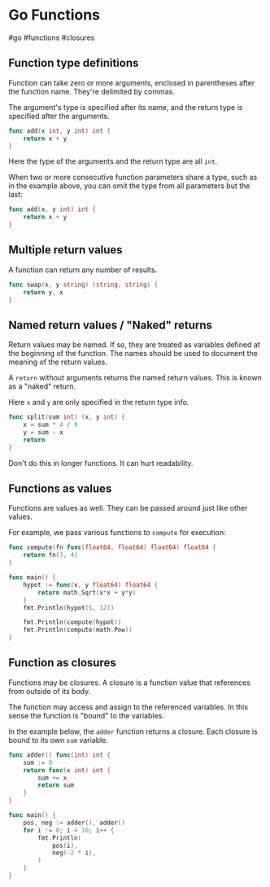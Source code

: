 # Go Functions
#go #functions #closures

## Function type definitions

Function can take zero or more arguments,
enclosed in parentheses after the function name.
They're delimited by commas.

The argument's type is specified after its name,
and the return type is specified after the arguments.
```go
func add(x int, y int) int {
	return x + y
}
```
Here the type of the arguments and the return type are all `int`.

When two or more consecutive function parameters share a type,
such as in the example above,
you can omit the type from all parameters but the last:
```go
func add(x, y int) int {
	return x + y
}
```

## Multiple return values

A function can return any number of results.
```go
func swap(x, y string) (string, string) {
	return y, x
}
```

## Named return values / "Naked" returns

Return values may be named.
If so, they are treated as variables defined at the beginning of the function.
The names should be used to document the meaning of the return values.

A `return` without arguments returns the named return values.
This is known as a "naked" return.

Here `x` and `y` are only specified in the return type info.
```go
func split(sum int) (x, y int) {
	x = sum * 4 / 9
	y = sum - x
	return
}
```
Don't do this in longer functions. It can hurt readability.

## Functions as values

Functions are values as well. They can be passed around just like other values.

For example, we pass various functions to `compute` for execution:
```go
func compute(fn func(float64, float64) float64) float64 {
	return fn(3, 4)
}

func main() {
	hypot := func(x, y float64) float64 {
		return math.Sqrt(x*x + y*y)
	}
	fmt.Println(hypot(5, 12))

	fmt.Println(compute(hypot))
	fmt.Println(compute(math.Pow))
}
```

## Function as closures

Functions may be closures.
A closure is a function value that references from outside of its body.

The function may access and assign to the referenced variables.
In this sense the function is "bound" to the variables.

In the example below, the `adder` function returns a closure. 
Each closure is bound to its own `sum` variable.
```go
func adder() func(int) int {
	sum := 0
	return func(x int) int {
		sum += x
		return sum
	}
}

func main() {
	pos, neg := adder(), adder()
	for i := 0; i < 10; i++ {
		fmt.Println(
			pos(i),
			neg(-2 * i),
		)
	}
}
```

